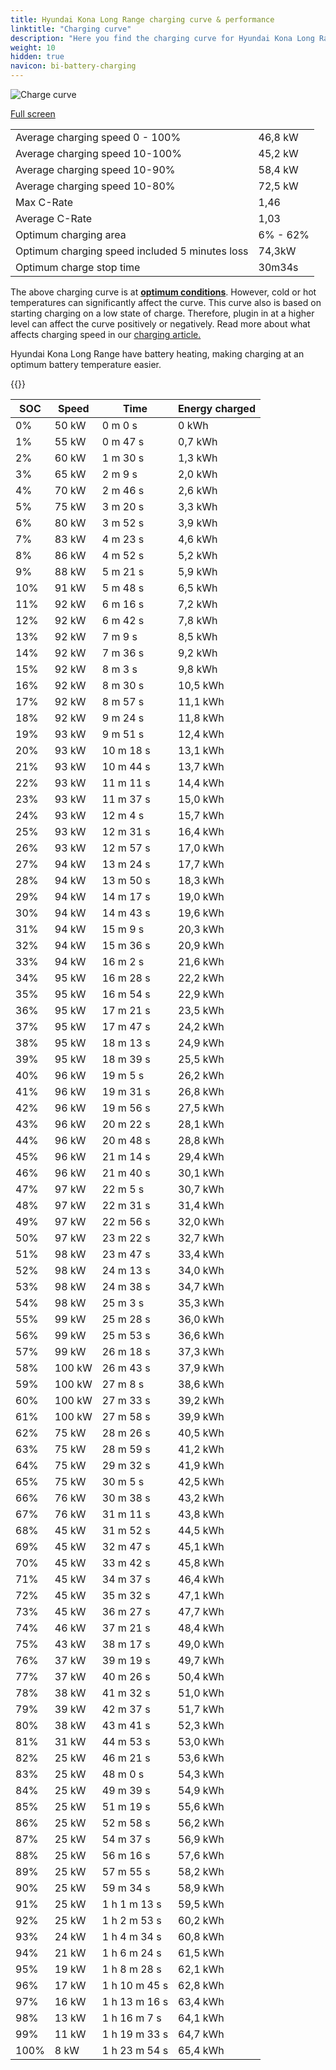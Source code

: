 ```yaml
---
title: Hyundai Kona Long Range charging curve & performance
linktitle: "Charging curve"
description: "Here you find the charging curve for Hyundai Kona Long Range. "
weight: 10
hidden: true
navicon: bi-battery-charging
---
```

<!-- markdownlint-disable MD033 -->
<img src="../chargingcurve.svg" alt="Charge curve" class="img-fluid">

[Full screen](../chargingcurve.svg)


<table class="table table-striped">
<tbody>
<tr>
<td>Average charging speed 0 - 100% </td><td>46,8 kW</td>
</tr>
<tr>
<td>Average charging speed 10-100%</td><td>45,2 kW</td>
</tr>
<tr>
<td>Average charging speed 10-90%</td><td>58,4 kW</td>
</tr>
<tr>
<td>Average charging speed 10-80%</td><td>72,5 kW</td>
</tr>
<tr>
<td>Max C-Rate</td><td>1,46</td>
</tr>
<tr>
<td>Average C-Rate</td><td>1,03</td>
</tr>
<tr>
<td>Optimum charging area</td><td>6% - 62%</td>
</tr>
<tr>
<td>Optimum charging speed included 5 minutes loss</td><td>74,3kW</td>
</tr>
<tr>
<td>Optimum charge stop time</td><td>30m34s</td>
</tr>
</tbody>
</table>


The above charging curve is at **[optimum conditions](../../../../../technology/battery/charging/#temperature)**. However, cold or hot temperatures can significantly affect the curve. This curve also is based on starting charging on a low state of charge. Therefore, plugin in at a higher level can affect the curve positively or negatively. Read more about what affects charging speed in our [charging article.](../../../../../technology/battery/charging/) 


Hyundai Kona Long Range have battery heating, making charging at an optimum battery temperature easier. 


{{<evkxdisplayaddarticle />}}
<table class="table table-striped">
<thead>
<tr><th>SOC</th><th>Speed</th><th>Time</th><th>Energy charged</th></tr>
</thead>
<tbody>
<tr>
<td>0%</td><td>50 kW</td><td> 0 m 0 s </td><td>0 kWh </td>
</tr>
<tr>
<td>1%</td><td>55 kW</td><td> 0 m 47 s </td><td>0,7 kWh </td>
</tr>
<tr>
<td>2%</td><td>60 kW</td><td> 1 m 30 s </td><td>1,3 kWh </td>
</tr>
<tr>
<td>3%</td><td>65 kW</td><td> 2 m 9 s </td><td>2,0 kWh </td>
</tr>
<tr>
<td>4%</td><td>70 kW</td><td> 2 m 46 s </td><td>2,6 kWh </td>
</tr>
<tr>
<td>5%</td><td>75 kW</td><td> 3 m 20 s </td><td>3,3 kWh </td>
</tr>
<tr>
<td>6%</td><td>80 kW</td><td> 3 m 52 s </td><td>3,9 kWh </td>
</tr>
<tr>
<td>7%</td><td>83 kW</td><td> 4 m 23 s </td><td>4,6 kWh </td>
</tr>
<tr>
<td>8%</td><td>86 kW</td><td> 4 m 52 s </td><td>5,2 kWh </td>
</tr>
<tr>
<td>9%</td><td>88 kW</td><td> 5 m 21 s </td><td>5,9 kWh </td>
</tr>
<tr>
<td>10%</td><td>91 kW</td><td> 5 m 48 s </td><td>6,5 kWh </td>
</tr>
<tr>
<td>11%</td><td>92 kW</td><td> 6 m 16 s </td><td>7,2 kWh </td>
</tr>
<tr>
<td>12%</td><td>92 kW</td><td> 6 m 42 s </td><td>7,8 kWh </td>
</tr>
<tr>
<td>13%</td><td>92 kW</td><td> 7 m 9 s </td><td>8,5 kWh </td>
</tr>
<tr>
<td>14%</td><td>92 kW</td><td> 7 m 36 s </td><td>9,2 kWh </td>
</tr>
<tr>
<td>15%</td><td>92 kW</td><td> 8 m 3 s </td><td>9,8 kWh </td>
</tr>
<tr>
<td>16%</td><td>92 kW</td><td> 8 m 30 s </td><td>10,5 kWh </td>
</tr>
<tr>
<td>17%</td><td>92 kW</td><td> 8 m 57 s </td><td>11,1 kWh </td>
</tr>
<tr>
<td>18%</td><td>92 kW</td><td> 9 m 24 s </td><td>11,8 kWh </td>
</tr>
<tr>
<td>19%</td><td>93 kW</td><td> 9 m 51 s </td><td>12,4 kWh </td>
</tr>
<tr>
<td>20%</td><td>93 kW</td><td> 10 m 18 s </td><td>13,1 kWh </td>
</tr>
<tr>
<td>21%</td><td>93 kW</td><td> 10 m 44 s </td><td>13,7 kWh </td>
</tr>
<tr>
<td>22%</td><td>93 kW</td><td> 11 m 11 s </td><td>14,4 kWh </td>
</tr>
<tr>
<td>23%</td><td>93 kW</td><td> 11 m 37 s </td><td>15,0 kWh </td>
</tr>
<tr>
<td>24%</td><td>93 kW</td><td> 12 m 4 s </td><td>15,7 kWh </td>
</tr>
<tr>
<td>25%</td><td>93 kW</td><td> 12 m 31 s </td><td>16,4 kWh </td>
</tr>
<tr>
<td>26%</td><td>93 kW</td><td> 12 m 57 s </td><td>17,0 kWh </td>
</tr>
<tr>
<td>27%</td><td>94 kW</td><td> 13 m 24 s </td><td>17,7 kWh </td>
</tr>
<tr>
<td>28%</td><td>94 kW</td><td> 13 m 50 s </td><td>18,3 kWh </td>
</tr>
<tr>
<td>29%</td><td>94 kW</td><td> 14 m 17 s </td><td>19,0 kWh </td>
</tr>
<tr>
<td>30%</td><td>94 kW</td><td> 14 m 43 s </td><td>19,6 kWh </td>
</tr>
<tr>
<td>31%</td><td>94 kW</td><td> 15 m 9 s </td><td>20,3 kWh </td>
</tr>
<tr>
<td>32%</td><td>94 kW</td><td> 15 m 36 s </td><td>20,9 kWh </td>
</tr>
<tr>
<td>33%</td><td>94 kW</td><td> 16 m 2 s </td><td>21,6 kWh </td>
</tr>
<tr>
<td>34%</td><td>95 kW</td><td> 16 m 28 s </td><td>22,2 kWh </td>
</tr>
<tr>
<td>35%</td><td>95 kW</td><td> 16 m 54 s </td><td>22,9 kWh </td>
</tr>
<tr>
<td>36%</td><td>95 kW</td><td> 17 m 21 s </td><td>23,5 kWh </td>
</tr>
<tr>
<td>37%</td><td>95 kW</td><td> 17 m 47 s </td><td>24,2 kWh </td>
</tr>
<tr>
<td>38%</td><td>95 kW</td><td> 18 m 13 s </td><td>24,9 kWh </td>
</tr>
<tr>
<td>39%</td><td>95 kW</td><td> 18 m 39 s </td><td>25,5 kWh </td>
</tr>
<tr>
<td>40%</td><td>96 kW</td><td> 19 m 5 s </td><td>26,2 kWh </td>
</tr>
<tr>
<td>41%</td><td>96 kW</td><td> 19 m 31 s </td><td>26,8 kWh </td>
</tr>
<tr>
<td>42%</td><td>96 kW</td><td> 19 m 56 s </td><td>27,5 kWh </td>
</tr>
<tr>
<td>43%</td><td>96 kW</td><td> 20 m 22 s </td><td>28,1 kWh </td>
</tr>
<tr>
<td>44%</td><td>96 kW</td><td> 20 m 48 s </td><td>28,8 kWh </td>
</tr>
<tr>
<td>45%</td><td>96 kW</td><td> 21 m 14 s </td><td>29,4 kWh </td>
</tr>
<tr>
<td>46%</td><td>96 kW</td><td> 21 m 40 s </td><td>30,1 kWh </td>
</tr>
<tr>
<td>47%</td><td>97 kW</td><td> 22 m 5 s </td><td>30,7 kWh </td>
</tr>
<tr>
<td>48%</td><td>97 kW</td><td> 22 m 31 s </td><td>31,4 kWh </td>
</tr>
<tr>
<td>49%</td><td>97 kW</td><td> 22 m 56 s </td><td>32,0 kWh </td>
</tr>
<tr>
<td>50%</td><td>97 kW</td><td> 23 m 22 s </td><td>32,7 kWh </td>
</tr>
<tr>
<td>51%</td><td>98 kW</td><td> 23 m 47 s </td><td>33,4 kWh </td>
</tr>
<tr>
<td>52%</td><td>98 kW</td><td> 24 m 13 s </td><td>34,0 kWh </td>
</tr>
<tr>
<td>53%</td><td>98 kW</td><td> 24 m 38 s </td><td>34,7 kWh </td>
</tr>
<tr>
<td>54%</td><td>98 kW</td><td> 25 m 3 s </td><td>35,3 kWh </td>
</tr>
<tr>
<td>55%</td><td>99 kW</td><td> 25 m 28 s </td><td>36,0 kWh </td>
</tr>
<tr>
<td>56%</td><td>99 kW</td><td> 25 m 53 s </td><td>36,6 kWh </td>
</tr>
<tr>
<td>57%</td><td>99 kW</td><td> 26 m 18 s </td><td>37,3 kWh </td>
</tr>
<tr>
<td>58%</td><td>100 kW</td><td> 26 m 43 s </td><td>37,9 kWh </td>
</tr>
<tr>
<td>59%</td><td>100 kW</td><td> 27 m 8 s </td><td>38,6 kWh </td>
</tr>
<tr>
<td>60%</td><td>100 kW</td><td> 27 m 33 s </td><td>39,2 kWh </td>
</tr>
<tr>
<td>61%</td><td>100 kW</td><td> 27 m 58 s </td><td>39,9 kWh </td>
</tr>
<tr>
<td>62%</td><td>75 kW</td><td> 28 m 26 s </td><td>40,5 kWh </td>
</tr>
<tr>
<td>63%</td><td>75 kW</td><td> 28 m 59 s </td><td>41,2 kWh </td>
</tr>
<tr>
<td>64%</td><td>75 kW</td><td> 29 m 32 s </td><td>41,9 kWh </td>
</tr>
<tr>
<td>65%</td><td>75 kW</td><td> 30 m 5 s </td><td>42,5 kWh </td>
</tr>
<tr>
<td>66%</td><td>76 kW</td><td> 30 m 38 s </td><td>43,2 kWh </td>
</tr>
<tr>
<td>67%</td><td>76 kW</td><td> 31 m 11 s </td><td>43,8 kWh </td>
</tr>
<tr>
<td>68%</td><td>45 kW</td><td> 31 m 52 s </td><td>44,5 kWh </td>
</tr>
<tr>
<td>69%</td><td>45 kW</td><td> 32 m 47 s </td><td>45,1 kWh </td>
</tr>
<tr>
<td>70%</td><td>45 kW</td><td> 33 m 42 s </td><td>45,8 kWh </td>
</tr>
<tr>
<td>71%</td><td>45 kW</td><td> 34 m 37 s </td><td>46,4 kWh </td>
</tr>
<tr>
<td>72%</td><td>45 kW</td><td> 35 m 32 s </td><td>47,1 kWh </td>
</tr>
<tr>
<td>73%</td><td>45 kW</td><td> 36 m 27 s </td><td>47,7 kWh </td>
</tr>
<tr>
<td>74%</td><td>46 kW</td><td> 37 m 21 s </td><td>48,4 kWh </td>
</tr>
<tr>
<td>75%</td><td>43 kW</td><td> 38 m 17 s </td><td>49,0 kWh </td>
</tr>
<tr>
<td>76%</td><td>37 kW</td><td> 39 m 19 s </td><td>49,7 kWh </td>
</tr>
<tr>
<td>77%</td><td>37 kW</td><td> 40 m 26 s </td><td>50,4 kWh </td>
</tr>
<tr>
<td>78%</td><td>38 kW</td><td> 41 m 32 s </td><td>51,0 kWh </td>
</tr>
<tr>
<td>79%</td><td>39 kW</td><td> 42 m 37 s </td><td>51,7 kWh </td>
</tr>
<tr>
<td>80%</td><td>38 kW</td><td> 43 m 41 s </td><td>52,3 kWh </td>
</tr>
<tr>
<td>81%</td><td>31 kW</td><td> 44 m 53 s </td><td>53,0 kWh </td>
</tr>
<tr>
<td>82%</td><td>25 kW</td><td> 46 m 21 s </td><td>53,6 kWh </td>
</tr>
<tr>
<td>83%</td><td>25 kW</td><td> 48 m 0 s </td><td>54,3 kWh </td>
</tr>
<tr>
<td>84%</td><td>25 kW</td><td> 49 m 39 s </td><td>54,9 kWh </td>
</tr>
<tr>
<td>85%</td><td>25 kW</td><td> 51 m 19 s </td><td>55,6 kWh </td>
</tr>
<tr>
<td>86%</td><td>25 kW</td><td> 52 m 58 s </td><td>56,2 kWh </td>
</tr>
<tr>
<td>87%</td><td>25 kW</td><td> 54 m 37 s </td><td>56,9 kWh </td>
</tr>
<tr>
<td>88%</td><td>25 kW</td><td> 56 m 16 s </td><td>57,6 kWh </td>
</tr>
<tr>
<td>89%</td><td>25 kW</td><td> 57 m 55 s </td><td>58,2 kWh </td>
</tr>
<tr>
<td>90%</td><td>25 kW</td><td> 59 m 34 s </td><td>58,9 kWh </td>
</tr>
<tr>
<td>91%</td><td>25 kW</td><td>1 h 1 m 13 s </td><td>59,5 kWh </td>
</tr>
<tr>
<td>92%</td><td>25 kW</td><td>1 h 2 m 53 s </td><td>60,2 kWh </td>
</tr>
<tr>
<td>93%</td><td>24 kW</td><td>1 h 4 m 34 s </td><td>60,8 kWh </td>
</tr>
<tr>
<td>94%</td><td>21 kW</td><td>1 h 6 m 24 s </td><td>61,5 kWh </td>
</tr>
<tr>
<td>95%</td><td>19 kW</td><td>1 h 8 m 28 s </td><td>62,1 kWh </td>
</tr>
<tr>
<td>96%</td><td>17 kW</td><td>1 h 10 m 45 s </td><td>62,8 kWh </td>
</tr>
<tr>
<td>97%</td><td>16 kW</td><td>1 h 13 m 16 s </td><td>63,4 kWh </td>
</tr>
<tr>
<td>98%</td><td>13 kW</td><td>1 h 16 m 7 s </td><td>64,1 kWh </td>
</tr>
<tr>
<td>99%</td><td>11 kW</td><td>1 h 19 m 33 s </td><td>64,7 kWh </td>
</tr>
<tr>
<td>100%</td><td>8 kW</td><td>1 h 23 m 54 s </td><td>65,4 kWh </td>
</tr>
</tbody>
</table>

